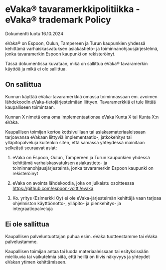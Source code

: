 <!--
SPDX-FileCopyrightText: 2017-2024 City of Espoo

SPDX-License-Identifier: LGPL-2.1-or-later
-->

# eVaka® tavaramerkkipolitiikka  - eVaka® trademark Policy 
Dokumentti luotu 16.10.2024 

eVaka® on Espoon, Oulun, Tampereen ja Turun kaupunkien yhdessä kehittämä varhaiskasvatuksen asiakastieto- ja toiminnanohjausjärjestelmä, jonka tavaramerkin Espoon kaupunki on rekisteröinyt.

Tässä dokumentissa kuvataan, mikä on sallittua eVaka® tavaramerkin käyttöä ja mikä ei ole sallittua.

## On sallittua

Kunnan käyttää eVaka-tavaramerkkiä omassa toiminnassaan em. avoimen lähdekoodin eVaka-tietojärjestelmään liittyen. Tavaramerkkiä ei tule liittää kaupalliseen toimintaan.

Kunnan X nimetä oma oma implementaationsa eVaka Kunta X tai Kunta X:n eVaka. 

Kaupallisen toimijan kertoa kotisivuillaan tai asiakasmateriaaleissaan tarjoavansa eVakaan liittyviä implementaatio-, jatkokehitys tai ylläpitopalveluja kuitenkin siten, että samassa yhteydessä mainitaan selkeästi seuraavat asiat: 

1. eVaka on Espoon, Oulun, Tampereen ja Turun kaupunkien yhdessä kehittämä varhaiskasvatuksen asiakastieto- ja toiminnanohjausjärjestelmä, jonka tavaramerkin Espoon kaupunki on rekisteröinyt

2. eVaka on avointa lähdekoodia, joka on julkaistu osoitteessa https://github.com/espoon-voltti/evaka

3. Ko. yritys (Esimerkki Oy) ei ole eVaka-järjestelmän kehittäjä vaan tarjoaa ohjelmiston käyttöönotto-, ylläpito- ja pienkehitys- ja integraatiopalveluja

## Ei ole sallittua 

Kaupallisen palveluntuottajan puhua esim. eVaka tuotteestamme tai eVaka palvelustamme. 

Kaupallisen toimijan antaa tai luoda materiaaleissaan tai esityksissään mielikuvia tai vaikutelmia siitä, että heillä on tiivis näkyvyys ja yhteydet eVakan ytimen kehittämiseen.
